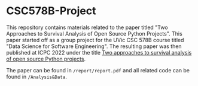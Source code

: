 # CSC578B-Project

This repository contains materials related to the paper titled "Two Approaches to Survival Analysis of Open Source Python Projects". This paper started off as a group project for the UVic CSC 578B course titled "Data Science for Software Engineering". The resulting paper was then published at ICPC 2022 under the title [Two approaches to survival analysis of open source Python projects](https://dl.acm.org/doi/abs/10.1145/3524610.3527871).

The paper can be found in `/report/report.pdf` and all related code can be found in `/Analysis&Data`.
